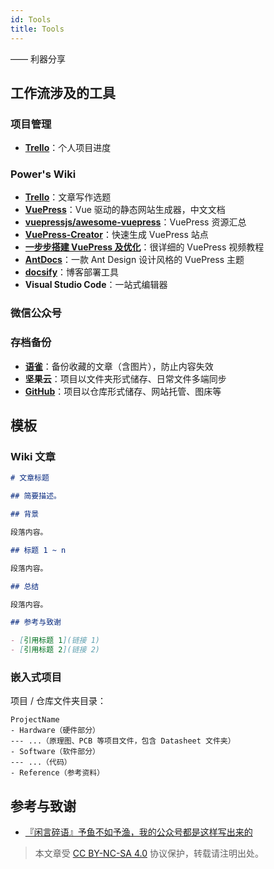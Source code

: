 ```yaml
---
id: Tools
title: Tools
---
```


—— 利器分享

## 工作流涉及的工具

### 项目管理

- [**Trello**](https://trello.com/b/0QeKClyr/%E4%B8%AA%E4%BA%BA%E9%A1%B9%E7%9B%AE)：个人项目进度

### Power's Wiki

- [**Trello**](https://trello.com/b/0QeKClyr/%E4%B8%AA%E4%BA%BA%E9%A1%B9%E7%9B%AE)：文章写作选题
- [**VuePress**](https://vuepress.vuejs.org/zh/)：Vue 驱动的静态网站生成器，中文文档
- [**vuepressjs/awesome-vuepress**](https://github.com/vuepressjs/awesome-vuepress)：VuePress 资源汇总
- [**VuePress-Creator**](https://zpfz.github.io/vuepress-creator/)：快速生成 VuePress 站点
- [**一步步搭建 VuePress 及优化**](https://www.bilibili.com/video/av43316513?p=1)：很详细的 VuePress 视频教程
- [**AntDocs**](http://antdocs.seeyoz.cn/)：一款 Ant Design 设计风格的 VuePress 主题
- [**docsify**](https://docsify.js.org/#/zh-cn/)：博客部署工具
- **Visual Studio Code**：一站式编辑器

### 微信公众号

### 存档备份

- [**语雀**](https://www.yuque.com/collection-power)：备份收藏的文章（含图片），防止内容失效
- **坚果云**：项目以文件夹形式储存、日常文件多端同步
- [**GitHub**](https://github.com/linyuxuanlin)：项目以仓库形式储存、网站托管、图床等

## 模板

### Wiki 文章

```markdown
# 文章标题

## 简要描述。

## 背景

段落内容。

## 标题 1 ~ n

段落内容。

## 总结

段落内容。

## 参考与致谢

- [引用标题 1](链接 1)
- [引用标题 2](链接 2)
```

### 嵌入式项目

项目 / 仓库文件夹目录：

```
ProjectName
- Hardware（硬件部分）
--- ...（原理图、PCB 等项目文件，包含 Datasheet 文件夹）
- Software（软件部分）
--- ...（代码）
- Reference（参考资料）
```

## 参考与致谢

- [『闲言碎语』予鱼不如予渔，我的公众号都是这样写出来的](https://mp.weixin.qq.com/s?__biz=MzI5Nzk5MTg3MQ==&mid=2247486709&idx=1&sn=fd394016d3d97e800192743f93474def&chksm=ecade725dbda6e33976ae2af4f795bf3b7b5505c2aa22fd9dc018a88d5f22bfee80bd229220c&scene=126&sessionid=0&subscene=0&clicktime=1581573151#rd)



 > 本文章受 [CC BY-NC-SA 4.0](https://creativecommons.org/licenses/by/4.0/deed.zh) 协议保护，转载请注明出处。

